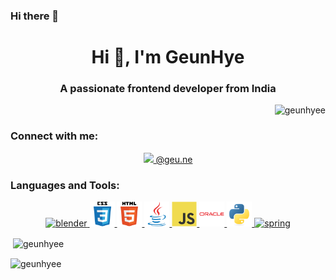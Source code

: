 ### Hi there 👋
<h1 align="center">Hi 👋, I'm GeunHye</h1>
<h3 align="center">A passionate frontend developer from India</h3>

<p align="right"> <img src="https://komarev.com/ghpvc/?username=geunhyee&label=Profile%20views&color=0e75b6&style=flat" alt="geunhyee" /> </p>

<h3 align="left">Connect with me:</h3>
<div align="center">
  <p><a href="https://www.instagram.com/geu.ne/" target="_blank"><img src="https://upload.wikimedia.org/wikipedia/commons/thumb/e/e7/Instagram_logo_2016.svg/1024px-Instagram_logo_2016.svg.png" width="20"/> @geu.ne</a></p>  
</div>

<h3 align="left">Languages and Tools:</h3>
<div align="center">
  <a href="https://www.blender.org/" target="_blank" rel="noreferrer"> <img src="https://download.blender.org/branding/community/blender_community_badge_white.svg" alt="blender" width="40" height="40"/> </a> <a href="https://www.w3schools.com/css/" target="_blank" rel="noreferrer"> <img src="https://raw.githubusercontent.com/devicons/devicon/master/icons/css3/css3-original-wordmark.svg" alt="css3" width="40" height="40"/> </a> <a href="https://www.w3.org/html/" target="_blank" rel="noreferrer"> <img src="https://raw.githubusercontent.com/devicons/devicon/master/icons/html5/html5-original-wordmark.svg" alt="html5" width="40" height="40"/> </a> <a href="https://www.java.com" target="_blank" rel="noreferrer"> <img src="https://raw.githubusercontent.com/devicons/devicon/master/icons/java/java-original.svg" alt="java" width="40" height="40"/> </a> <a href="https://developer.mozilla.org/en-US/docs/Web/JavaScript" target="_blank" rel="noreferrer"> <img src="https://raw.githubusercontent.com/devicons/devicon/master/icons/javascript/javascript-original.svg" alt="javascript" width="40" height="40"/> </a> <a href="https://www.oracle.com/" target="_blank" rel="noreferrer"> <img src="https://raw.githubusercontent.com/devicons/devicon/master/icons/oracle/oracle-original.svg" alt="oracle" width="40" height="40"/> </a> <a href="https://www.python.org" target="_blank" rel="noreferrer"> <img src="https://raw.githubusercontent.com/devicons/devicon/master/icons/python/python-original.svg" alt="python" width="40" height="40"/> </a> <a href="https://spring.io/" target="_blank" rel="noreferrer"> <img src="https://www.vectorlogo.zone/logos/springio/springio-icon.svg" alt="spring" width="40" height="40"/> </a>
</div>

<p>&nbsp;<img align="center" src="https://github-readme-stats.vercel.app/api?username=geunhyee&show_icons=true&locale=en" alt="geunhyee" /></p>

<p><img align="center" src="https://github-readme-streak-stats.herokuapp.com/?user=geunhyee&" alt="geunhyee" /></p>

